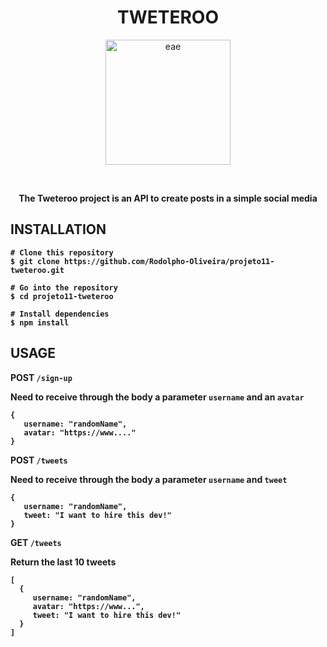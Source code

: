 <h1 align="center">TWETEROO</h1>
<p align="center">
<img src="https://notion-emojis.s3-us-west-2.amazonaws.com/prod/svg-twitter/1f424.svg" alt="eae" width=200px/>
</p>
<br>
<p align="center"> <b>The Tweteroo project is an API to create posts in a simple social media<b> </p>
 
 ## INSTALLATION
 
 ```
# Clone this repository
$ git clone https://github.com/Rodolpho-Oliveira/projeto11-tweteroo.git

# Go into the repository
$ cd projeto11-tweteroo

# Install dependencies
$ npm install

 ```
 
 ## USAGE
 
 POST ```/sign-up```<br>
 
 Need to receive through the body a parameter ```username``` and an ```avatar```
 ```
 {
    username: "randomName",
    avatar: "https://www...."
 }
 ```
 
 POST ```/tweets```<br>
 
 Need to receive through the body a parameter ```username``` and ```tweet```
 ```
 {
    username: "randomName",
    tweet: "I want to hire this dev!"
 }
 ```
 
 GET ```/tweets```<br>
 
 Return the last 10 tweets
 ```
 [
   {
      username: "randomName",
      avatar: "https://www...",
      tweet: "I want to hire this dev!"
   }
 ]
 ```
 
 

